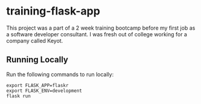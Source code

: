 # training-flask-app

This project was a part of a 2 week training bootcamp before my first job as a software developer consultant.
I was fresh out of college working for a company called Keyot.

## Running Locally

Run the following commands to run locally:
```
export FLASK_APP=flaskr
export FLASK_ENV=development
flask run
```
